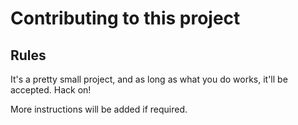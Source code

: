 # Contributing to this project

## Rules

It's a pretty small project, and as long as what you do works, it'll be accepted. Hack on!

More instructions will be added if required. 
